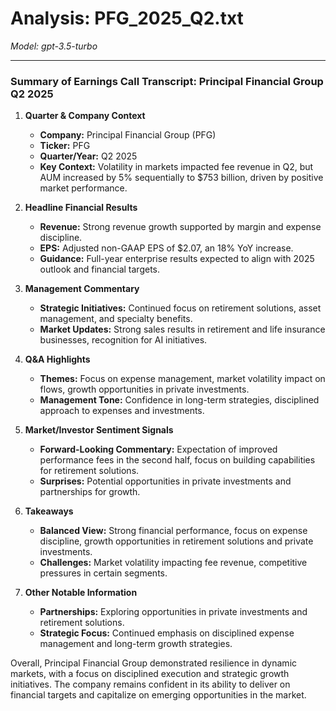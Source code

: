 # Analysis: PFG_2025_Q2.txt

*Model: gpt-3.5-turbo*

---

### Summary of Earnings Call Transcript: Principal Financial Group Q2 2025

1. **Quarter & Company Context**
   - **Company:** Principal Financial Group (PFG)
   - **Ticker:** PFG
   - **Quarter/Year:** Q2 2025
   - **Key Context:** Volatility in markets impacted fee revenue in Q2, but AUM increased by 5% sequentially to $753 billion, driven by positive market performance.

2. **Headline Financial Results**
   - **Revenue:** Strong revenue growth supported by margin and expense discipline.
   - **EPS:** Adjusted non-GAAP EPS of $2.07, an 18% YoY increase.
   - **Guidance:** Full-year enterprise results expected to align with 2025 outlook and financial targets.

3. **Management Commentary**
   - **Strategic Initiatives:** Continued focus on retirement solutions, asset management, and specialty benefits.
   - **Market Updates:** Strong sales results in retirement and life insurance businesses, recognition for AI initiatives.

4. **Q&A Highlights**
   - **Themes:** Focus on expense management, market volatility impact on flows, growth opportunities in private investments.
   - **Management Tone:** Confidence in long-term strategies, disciplined approach to expenses and investments.

5. **Market/Investor Sentiment Signals**
   - **Forward-Looking Commentary:** Expectation of improved performance fees in the second half, focus on building capabilities for retirement solutions.
   - **Surprises:** Potential opportunities in private investments and partnerships for growth.

6. **Takeaways**
   - **Balanced View:** Strong financial performance, focus on expense discipline, growth opportunities in retirement solutions and private investments.
   - **Challenges:** Market volatility impacting fee revenue, competitive pressures in certain segments.

7. **Other Notable Information**
   - **Partnerships:** Exploring opportunities in private investments and retirement solutions.
   - **Strategic Focus:** Continued emphasis on disciplined expense management and long-term growth strategies.

Overall, Principal Financial Group demonstrated resilience in dynamic markets, with a focus on disciplined execution and strategic growth initiatives. The company remains confident in its ability to deliver on financial targets and capitalize on emerging opportunities in the market.
